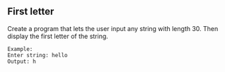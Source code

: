 ## First letter
Create a program that lets the user input any string with length 30. Then display the first letter of the string.
```
Example:
Enter string: hello
Output: h
```